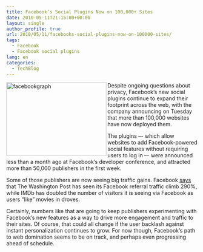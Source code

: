 ```yaml
---
title: Facebook’s Social Plugins Now on 100,000+ Sites
date: 2010-05-11T21:15:00+00:00
layout: single
author_profile: true
url: 2010/05/11/facebooks-social-plugins-now-on-100000-sites/
tags:
  - Facebook
  - Facebook social plugins
lang: en
categories: 
  - TechBlog
---
```

[<img title="facebookgraph" border="0" alt="facebookgraph" align="left" src="http://lh3.ggpht.com/_vaUVXcmC3OI/S-nB0XpA-YI/AAAAAAAACME/7O95qjOI-c0/facebookgraph_thumb%5B1%5D.jpg?imgmax=800" width="264" height="194" />](http://lh3.ggpht.com/_vaUVXcmC3OI/S-nByVVYI9I/AAAAAAAACMA/Qix8AB6LYrU/s1600-h/facebookgraph%5B3%5D.jpg) Despite ongoing questions about privacy, Facebook’s new social plugins continue to expand their footprint across the web, with the company announcing on Tuesday that more than 100,000 websites have now deployed them. 

The plugins –- which allow websites to add Facebook-powered social features without requiring users to log in –- were announced less than a month ago at Facebook’s developer conference, and attracted more than 50,000 publishers in the first week. 

Some of those publishers are now seeing big traffic gains. Facebook [says](http://developers.facebook.com/blog/post/382) that The Washington Post has seen its Facebook referral traffic climb 290%, while IMDb has doubled the number of visitors it is seeing via Facebook as users “like” movies in droves. 

Certainly, numbers like that are going to keep publishers experimenting with Facebook’s new features as a way to drive more engagement and traffic to their sites. Of course, that could all change if the user backlash against instant personalization continues to grow. For now though, Facebook’s path to web domination seems to be on track, and perhaps even progressing ahead of schedule.